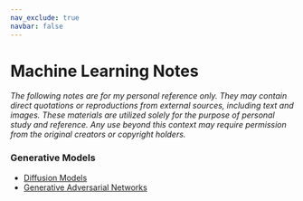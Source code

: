 ```yaml
---
nav_exclude: true
navbar: false
---
```


<h1> Machine Learning Notes </h1>

*The following notes are for my personal reference only. They may contain direct quotations or reproductions from external sources, including text and images. These materials are utilized solely for the purpose of personal study and reference. Any use beyond this context may require permission from the original creators or copyright holders.*

<h3> Generative Models </h3>

- [Diffusion Models](/subpages/diffusion_model/diffusion_models.md)
- [Generative Adversarial Networks](/subpages/GAN.md)
